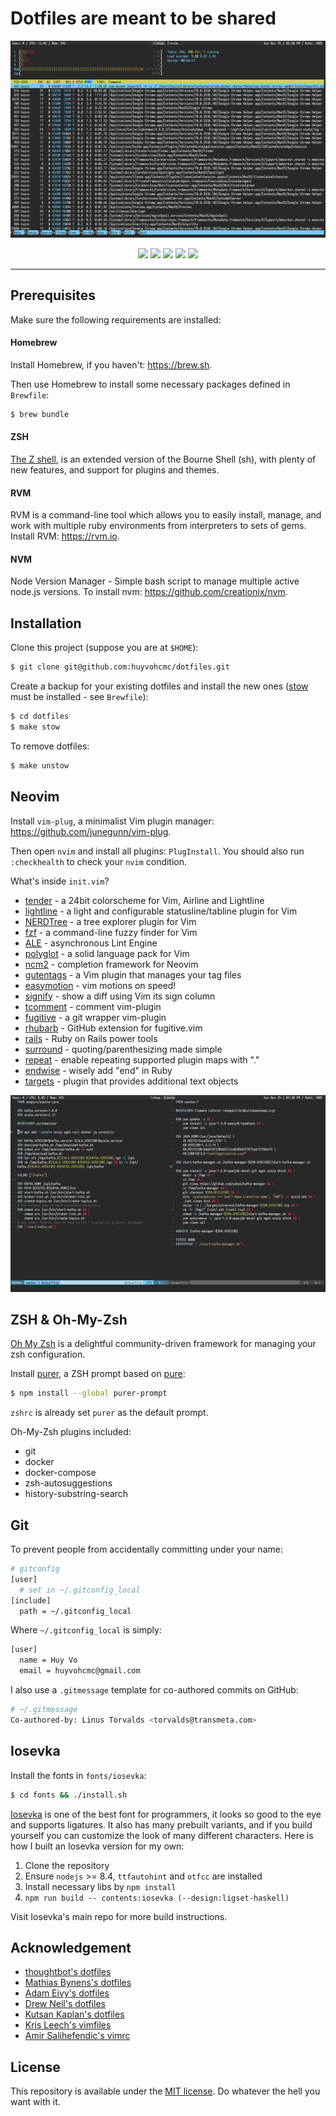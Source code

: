 # Dotfiles are meant to be shared

![htop](screenshots/htop.png)
<p align='center'>
<img src='https://img.shields.io/badge/built%20for-hackers-ff69b4.svg?logo=dependabot'>
<img src='https://img.shields.io/badge/pretty-awesome-yellow.svg?logo=sourcegraph'>
<img src='https://img.shields.io/badge/compatibility-betamax-red.svg?logo=docker'>
<img src='https://img.shields.io/badge/makes%20people-smile-blue.svg?logo=travis'>
<img src='https://img.shields.io/badge/PRs-welcome-brightgreen.svg?logo=lgtm'>
</p>

-----

## Prerequisites

Make sure the following requirements are installed:

#### Homebrew

Install Homebrew, if you haven't: https://brew.sh.

Then use Homebrew to install some necessary packages defined in `Brewfile`:

```bash
$ brew bundle
```

#### ZSH

[The Z shell](https://github.com/robbyrussell/oh-my-zsh/wiki/Installing-ZSH), is an extended version of the Bourne Shell (sh), with plenty of new features, and support for plugins and themes.

#### RVM

RVM is a command-line tool which allows you to easily install, manage, and work with multiple ruby environments from interpreters to sets of gems. Install RVM: https://rvm.io.

#### NVM

Node Version Manager - Simple bash script to manage multiple active node.js versions. To install nvm: https://github.com/creationix/nvm.

## Installation

Clone this project (suppose you are at `$HOME`):

```bash
$ git clone git@github.com:huyvohcmc/dotfiles.git
```

Create a backup for your existing dotfiles and install the new ones ([stow](https://www.gnu.org/software/stow/) must be installed - see `Brewfile`):

```bash
$ cd dotfiles
$ make stow
```

To remove dotfiles:

```bash
$ make unstow
```

## Neovim

Install `vim-plug`, a minimalist Vim plugin manager: https://github.com/junegunn/vim-plug.

Then open `nvim` and install all plugins: `PlugInstall`. You should also run `:checkhealth` to check your `nvim` condition.

What's inside `init.vim`?

- [tender](https://github.com/jacoborus/tender.vim) - a 24bit colorscheme for Vim, Airline and Lightline
- [lightline](https://github.com/itchyny/lightline.vim) - a light and configurable statusline/tabline plugin for Vim
- [NERDTree](https://github.com/scrooloose/nerdtree) - a tree explorer plugin for Vim
- [fzf](https://github.com/junegunn/fzf.vim) - a command-line fuzzy finder for Vim
- [ALE](https://github.com/w0rp/ale) - asynchronous Lint Engine
- [polyglot](https://github.com/sheerun/vim-polyglot) - a solid language pack for Vim
- [ncm2](https://github.com/ncm2/ncm2) - completion framework for Neovim
- [gutentags](https://github.com/ludovicchabant/vim-gutentags) - a Vim plugin that manages your tag files
- [easymotion](https://github.com/easymotion/vim-easymotion) - vim motions on speed!
- [signify](https://github.com/mhinz/vim-signify) - show a diff using Vim its sign column
- [tcomment](https://github.com/tomtom/tcomment_vim) - comment vim-plugin
- [fugitive](https://github.com/tpope/vim-fugitive) - a git wrapper vim-plugin
- [rhubarb](https://github.com/tpope/vim-rhubarb) - GitHub extension for fugitive.vim
- [rails](https://github.com/tpope/vim-rails) - Ruby on Rails power tools
- [surround](https://github.com/tpope/vim-surround) - quoting/parenthesizing made simple
- [repeat](https://github.com/tpope/vim-repeat) - enable repeating supported plugin maps with "."
- [endwise](https://github.com/tpope/vim-endwise) - wisely add "end" in Ruby
- [targets](https://github.com/wellle/targets.vim) - plugin that provides additional text objects

![nvim](screenshots/nvim.png)

## ZSH & Oh-My-Zsh

[Oh My Zsh](https://github.com/robbyrussell/oh-my-zsh) is a delightful community-driven framework for managing your zsh configuration.

Install [purer](https://github.com/DFurnes/purer), a ZSH prompt based on [pure](https://github.com/sindresorhus/pure):

```bash
$ npm install --global purer-prompt
```

`zshrc` is already set `purer` as the default prompt.

Oh-My-Zsh plugins included:

- git
- docker
- docker-compose
- zsh-autosuggestions
- history-substring-search

## Git

To prevent people from accidentally committing under your name:

```bash
# gitconfig
[user]
  # set in ~/.gitconfig_local
[include]
  path = ~/.gitconfig_local
```

Where `~/.gitconfig_local` is simply:

```bash
[user]
  name = Huy Vo
  email = huyvohcmc@gmail.com
```

I also use a `.gitmessage` template for co-authored commits on GitHub:

```bash
# ~/.gitmessage
Co-authored-by: Linus Torvalds <torvalds@transmeta.com>
```

## Iosevka

Install the fonts in `fonts/iosevka`:

```bash
$ cd fonts && ./install.sh
```

[Iosevka](https://github.com/be5invis/Iosevka) is one of the best font for programmers, it looks so good to the eye and supports ligatures. It also has many prebuilt variants, and if you build yourself you can customize the look of many different characters. Here is how I built an Iosevka version for my own:

1. Clone the repository
2. Ensure `nodejs` >= 8.4, `ttfautohint` and `otfcc` are installed
3. Install necessary libs by `npm install`
4. `npm run build -- contents:iosevka (--design:ligset-haskell)`

Visit Iosevka's main repo for more build instructions.

## Acknowledgement

- [thoughtbot's dotfiles](https://github.com/thoughtbot/dotfiles)
- [Mathias Bynens's dotfiles](https://github.com/mathiasbynens/dotfiles)
- [Adam Eivy's dotfiles](https://github.com/atomantic/dotfiles)
- [Drew Neil's dotfiles](https://github.com/nelstrom/dotfiles)
- [Kutsan Kaplan's dotfiles](https://github.com/kutsan/dotfiles)
- [Kris Leech's vimfiles](https://github.com/krisleech/vimfiles)
- [Amir Salihefendic's vimrc](https://github.com/amix/vimrc)

## License

This repository is available under the [MIT license](LICENSE). Do whatever the hell you want with it.
